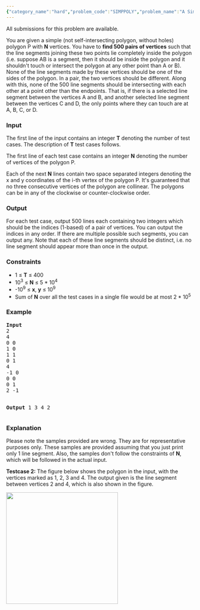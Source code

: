 ```yaml
---
{"category_name":"hard","problem_code":"SIMPPOLY","problem_name":"A Simple Polygon","languages_supported":{"0":"C","1":"CPP14","2":"JAVA","3":"PYTH","4":"PYTH 3.5"},"max_timelimit":8,"source_sizelimit":50000,"problem_author":"admin2","problem_tester":null,"date_added":"17-12-2017","tags":{"0":"admin2"},"time":{"view_start_date":1517693400,"submit_start_date":1517693400,"visible_start_date":1517693400,"end_date":1735669800},"is_direct_submittable":false,"layout":"problem"}
---
```

<span class="solution-visible-txt">All submissions for this problem are available.</span><p>You are given a simple (not self-intersecting polygon, without holes) polygon P with <b>N</b> vertices. You have to <b>find 500 pairs of vertices</b> such that the line segments joining these two points lie completely inside the polygon (i.e. suppose AB is a segment, then it should be inside the polygon and it shouldn't touch or intersect the polygon at any other point than A or B). None of the line segments made by these vertices should be one of the sides of the polygon. In a pair, the two vertices should be different. Along with this, none of the 500 line segments should be intersecting with each other at a point other than the endpoints. That is, if there is a selected line segment between the vertices A and B, and another selected line segment between the vertices C and D, the only points where they can touch are at A, B, C, or D.</p>

<h3>Input</h3>
<p>The first line of the input contains an integer <b>T</b> denoting the number of test cases. The description of <b>T</b> test cases follows.</p>
<p>The first line of each test case contains an integer <b>N</b> denoting the number of vertices of the polygon P.</p>
<p>Each of the next <b>N</b> lines contain two space separated integers denoting the x and y coordinates of the i-th vertex of the polygon P. It's guaranteed that no three consecutive vertices of the polygon are collinear.
 The polygons can be in any of the clockwise or counter-clockwise order.</p>

<h3>Output</h3>
<p>For each test case, output 500 lines each containing two integers which should be the indices (1-based) of a pair of vertices. You can output the indices in any order. If there are multiple possible such segments, you can output any. Note that each of these line segments should be distinct, i.e. no line segment should appear more than once in the output.</p>

<h3>Constraints</h3>
<ul>
<li>1 ≤ <b>T</b> ≤ 400</li>
<li>10<sup>3</sup> ≤ <b>N</b> ≤ 5 * 10<sup>4</sup></b></li>
<li>-10<sup>9</sup> ≤ <b>x</b>, <b>y</b> ≤ 10<sup>9</sup></li>
<li>Sum of <b>N</b> over all the test cases in a single file would be at most 2 * 10<sup>5</sup></li> 
</ul>

<h3>Example</h3>
<pre>
<b>Input</b>
2
4
0 0
1 0
1 1
0 1
4
-1 0
0 0
0 1
2 -1

<b>Output</b>
1 3
4 2
</pre>

<h3>Explanation</h3>
<p>Please note the samples provided are wrong. They are for representative purposes only. These samples are provided assuming that you just print only 1 line segment. Also, the samples don't follow the constraints of <b>N</b>, which will be followed in the actual input.</p>

<p><b>Testcase 2:</b> The figure below shows the polygon in the input, with the vertices marked as 1, 2, 3 and 4. The output given is the line segment between vertices 2 and 4, which is also shown in the figure.</p>

<p>
<img src="https://codechef_shared.s3.amazonaws.com/download/upload/AMR17AMR/SIMPPOLY/1.png" height="300"/>
</p>
